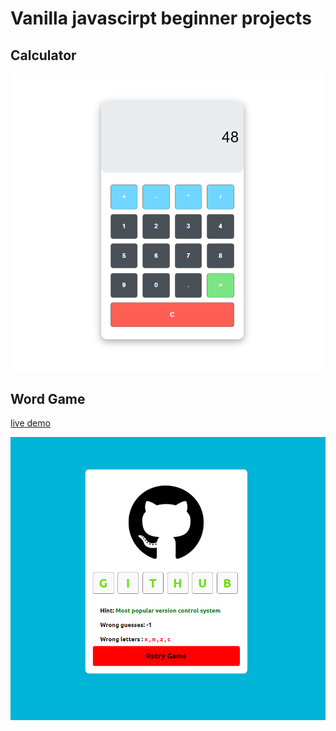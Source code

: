 # Vanilla javascirpt beginner projects

## Calculator
![resim](/Calculator/view.png)

## Word Game 

[live demo](https://foundtheword.netlify.app/)

![resim](/GuessTheWord/view.png)